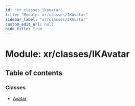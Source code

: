 ```yaml
---
id: "xr_classes_ikavatar"
title: "Module: xr/classes/IKAvatar"
sidebar_label: "xr/classes/IKAvatar"
custom_edit_url: null
hide_title: true
---
```


# Module: xr/classes/IKAvatar

## Table of contents

### Classes

- [Avatar](../classes/xr_classes_ikavatar.avatar.md)
